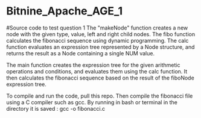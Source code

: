 # Bitnine_Apache_AGE_1
#Source code to test question 1
The "makeNode" function creates a new node with the given type, value, left and right child nodes. The fibo function calculates the fibonacci sequence using dynamic programming. The calc function evaluates an expression tree represented by a Node structure, and returns the result as a Node containing a single NUM value.

The main function creates the expression tree for the given arithmetic operations and conditions, and evaluates them using the calc function. It then calculates the fibonacci sequence based on the result of the fiboNode expression tree.

To compile and run the code, pull this repo. Then compile the fibonacci file using a C compiler such as gcc.
By running in bash or terminal in the directory it is saved : gcc -o fibonacci.c
